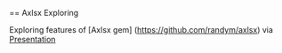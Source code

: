 == Axlsx Exploring 

Exploring features of [Axlsx gem] (https://github.com/randym/axlsx) via [Presentation](http://axlsx-exploring.herokuapp.com/presentation#/bored)


